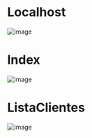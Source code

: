 # Localhost

![image](https://github.com/lucasapt/Projeto_Web-Lh_Pets_Alunos/assets/94875843/a43341a2-a053-4393-ab9b-1ca9266ecbcb)

# Index
![image](https://github.com/lucasapt/Projeto_Web-Lh_Pets_Alunos/assets/94875843/f41cd8d9-7074-4f23-a941-40725a74ffdd)

# ListaClientes
![image](https://github.com/lucasapt/Projeto_Web-Lh_Pets_Alunos/assets/94875843/9472f8ca-53d5-48aa-81ad-b6ff18b9183e)



